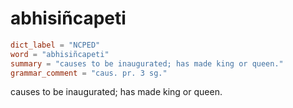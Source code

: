 # abhisiñcapeti

``` toml
dict_label = "NCPED"
word = "abhisiñcapeti"
summary = "causes to be inaugurated; has made king or queen."
grammar_comment = "caus. pr. 3 sg."
```

causes to be inaugurated; has made king or queen.

